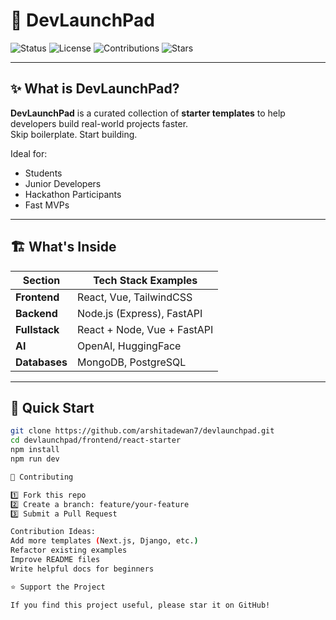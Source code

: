# 🚀 DevLaunchPad

![Status](https://img.shields.io/badge/status-active-brightgreen)
![License](https://img.shields.io/badge/license-MIT-blue)
![Contributions](https://img.shields.io/badge/contributions-welcome-green)
![Stars](https://img.shields.io/github/stars/arshitadewan7/devlaunchpad?style=social)

---

## ✨ What is DevLaunchPad?

**DevLaunchPad** is a curated collection of **starter templates** to help developers build real-world projects faster.  
Skip boilerplate. Start building.

Ideal for:
- Students
- Junior Developers
- Hackathon Participants
- Fast MVPs

---

## 🏗️ What's Inside

| Section         | Tech Stack Examples       |
|-----------------|---------------------------|
| **Frontend**    | React, Vue, TailwindCSS     |
| **Backend**     | Node.js (Express), FastAPI  |
| **Fullstack**   | React + Node, Vue + FastAPI |
| **AI**          | OpenAI, HuggingFace         |
| **Databases**   | MongoDB, PostgreSQL         |

---

## 🚀 Quick Start

```bash
git clone https://github.com/arshitadewan7/devlaunchpad.git
cd devlaunchpad/frontend/react-starter
npm install
npm run dev

🤝 Contributing

1️⃣ Fork this repo
2️⃣ Create a branch: feature/your-feature
3️⃣ Submit a Pull Request

Contribution Ideas:
Add more templates (Next.js, Django, etc.)
Refactor existing examples
Improve README files
Write helpful docs for beginners

⭐ Support the Project

If you find this project useful, please star it on GitHub!
